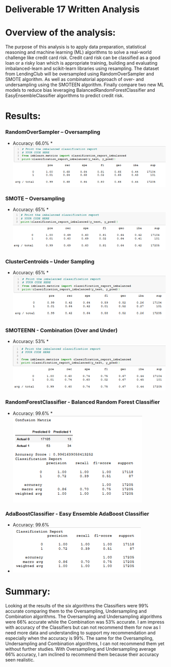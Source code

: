 # Deliverable 17 Written Analysis


# Overview of the analysis:

The purpose of this analysis is to apply data preparation, statistical reasoning and machine learning (ML) algorithms to solve a real-world challenge like credit card risk.  Credit card risk can be classified as a good loan or a risky loan which is appropriate training, building and evaluating imbalanced-learn and scikit-learn libraries using resampling.  The dataset from LendingClub will be oversampled using RandomOverSampler and SMOTE algorithm.  As well as combinatorial approach of over- and undersampling using the SMOTEEN algorithm. Finally compare two new ML models to reduce bias leveraging BalancedRandomForestClassifier and EasyEnsembleClassifier algorithms to predict credit risk.

# Results: 

### RandomOverSampler – Oversampling
* Accuracy: 66.0%
*![ RandomOverSample]( https://github.com/mfGWU/Credit_Risk_Analysis/blob/main/img/RandomOverSampler.PNG "RandomOverSample")


### SMOTE – Oversampling
* Accuracy: 65%
*![ SMOTE]( https://github.com/mfGWU/Credit_Risk_Analysis/blob/main/img/SMOTE.PNG "SMOTE ")


### ClusterCentroids – Under Sampling
* Accuracy: 65%
*![ ClusterCentroids]( https://github.com/mfGWU/Credit_Risk_Analysis/blob/main/img/ClusterCentroids.PNG " ClusterCentroids ")


### SMOTEENN - Combination (Over and Under)
* Accuracy: 53%
*![ SMOTEENN]( https://github.com/mfGWU/Credit_Risk_Analysis/blob/main/img/SMOTEENN.PNG " SMOTEENN ")


### RandomForestClassifier - Balanced Random Forest Classifier
* Accuracy: 99.6%
*![ RandomForestClassifier]( https://github.com/mfGWU/Credit_Risk_Analysis/blob/main/img/RandomForestClassifier.PNG " RandomForestClassifier ")

### AdaBoostClassifier - Easy Ensemble AdaBoost Classifier
* Accuracy: 99.6%
* ![ AdaBoostClassifier]( https://github.com/mfGWU/Credit_Risk_Analysis/blob/main/img/AdaBoostClassifier.PNG " AdaBoostClassifier ")


# Summary: 

Looking at the results of the six algorithms the Classifiers were 99% accurate comparing them to the Oversampling, Undersampling and Combination algorithms.  The Oversampling and Undersampling algorithms were 66% accurate while the Combination was 53% accurate.  I am impress with accuracy of the Classifiers but can not recommend them for now as I need more data and understanding to support my recommendation and especially when the accuracy is 99%.  The same for the Oversampling, Undersampling and Combination algorithms, I can not recommend them yet without further studies.   With Oversampling and Undersampling average 66% accuracy, I am inclined to recommend them because their accuracy seen realistic.
